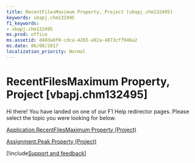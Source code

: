```yaml
---
title: RecentFilesMaximum Property, Project [vbapj.chm132495]
keywords: vbapj.chm132495
f1_keywords:
- vbapj.chm132495
ms.prod: office
ms.assetid: d40da8f0-cdca-4265-a92a-4873cff946a2
ms.date: 06/08/2017
localization_priority: Normal
---
```



# RecentFilesMaximum Property, Project [vbapj.chm132495]

Hi there! You have landed on one of our F1 Help redirector pages. Please select the topic you were looking for below.

[Application.RecentFilesMaximum Property (Project)](https://msdn.microsoft.com/library/005c7c09-1fbf-b807-ebe6-601c55e56c97%28Office.15%29.aspx)

[Assignment.Peak Property (Project)](https://msdn.microsoft.com/library/52b5d301-6034-b207-c5ae-dfadb56ecd73%28Office.15%29.aspx)

[!include[Support and feedback](~/includes/feedback-boilerplate.md)]